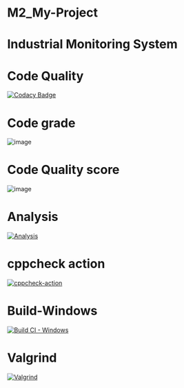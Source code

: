 # M2_My-Project
# Industrial Monitoring System
# Code Quality
[![Codacy Badge](https://app.codacy.com/project/badge/Grade/51b80fe97cb44c68a24b299594e798fd)](https://www.codacy.com/gh/Sathyapriyak4744/M2_My-Project/dashboard?utm_source=github.com&amp;utm_medium=referral&amp;utm_content=Sathyapriyak4744/M2_My-Project&amp;utm_campaign=Badge_Grade)

# Code grade
![image](https://user-images.githubusercontent.com/101281756/164729195-de802701-b295-4419-be6e-8d3083527a3b.png)    
# Code Quality score
![image](https://user-images.githubusercontent.com/101281756/164728694-233a603d-f9ac-4e29-832f-982d412188ae.png)  
# Analysis
[![Analysis](https://github.com/Sathyapriyak4744/M2_My-Project/actions/workflows/Analysis.yml/badge.svg)](https://github.com/Sathyapriyak4744/M2_My-Project/actions/workflows/Analysis.yml)
# cppcheck action
[![cppcheck-action](https://github.com/Sathyapriyak4744/M2_My-Project/actions/workflows/cppcheck-action.yml/badge.svg)](https://github.com/Sathyapriyak4744/M2_My-Project/actions/workflows/cppcheck-action.yml)
# Build-Windows
[![Build CI - Windows](https://github.com/Sathyapriyak4744/M2_My-Project/actions/workflows/Build_Windows.yml/badge.svg)](https://github.com/Sathyapriyak4744/M2_My-Project/actions/workflows/Build_Windows.yml)
# Valgrind
[![Valgrind](https://github.com/Sathyapriyak4744/M2_My-Project/actions/workflows/Valgrind.yml/badge.svg)](https://github.com/Sathyapriyak4744/M2_My-Project/actions/workflows/Valgrind.yml)
